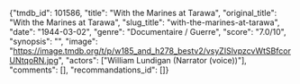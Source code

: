 {"tmdb_id": 101586, "title": "With the Marines at Tarawa", "original_title": "With the Marines at Tarawa", "slug_title": "with-the-marines-at-tarawa", "date": "1944-03-02", "genre": "Documentaire / Guerre", "score": "7.0/10", "synopsis": "", "image": "https://image.tmdb.org/t/p/w185_and_h278_bestv2/vsyZISlvpzcvWtSBfcorUNtqoRN.jpg", "actors": ["William Lundigan (Narrator (voice))"], "comments": [], "recommandations_id": []}